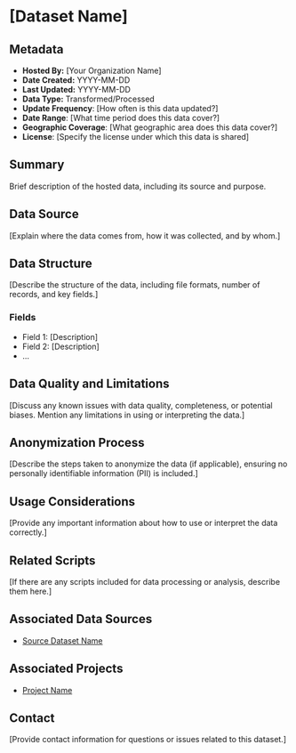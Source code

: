 # [Dataset Name]

## Metadata
- **Hosted By:** [Your Organization Name]
- **Date Created:** YYYY-MM-DD
- **Last Updated:** YYYY-MM-DD
- **Data Type:** Transformed/Processed
- **Update Frequency**: [How often is this data updated?]
- **Date Range**: [What time period does this data cover?]
- **Geographic Coverage**: [What geographic area does this data cover?]
- **License**: [Specify the license under which this data is shared]

## Summary
Brief description of the hosted data, including its source and purpose.

## Data Source
[Explain where the data comes from, how it was collected, and by whom.]

## Data Structure
[Describe the structure of the data, including file formats, number of records, and key fields.]

### Fields
- Field 1: [Description]
- Field 2: [Description]
- ...

## Data Quality and Limitations
[Discuss any known issues with data quality, completeness, or potential biases. Mention any limitations in using or interpreting the data.]

## Anonymization Process
[Describe the steps taken to anonymize the data (if applicable), ensuring no personally identifiable information (PII) is included.]

## Usage Considerations
[Provide any important information about how to use or interpret the data correctly.]

## Related Scripts
[If there are any scripts included for data processing or analysis, describe them here.]

## Associated Data Sources
- [Source Dataset Name](link-to-data-source-page)

## Associated Projects
- [Project Name](link-to-project-page)

## Contact
[Provide contact information for questions or issues related to this dataset.]
